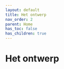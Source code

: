```yaml
---
layout: default
title: Het ontwerp
nav_order: 2
parent: Home
has_toc: false
has_children: true
---
```


# Het ontwerp